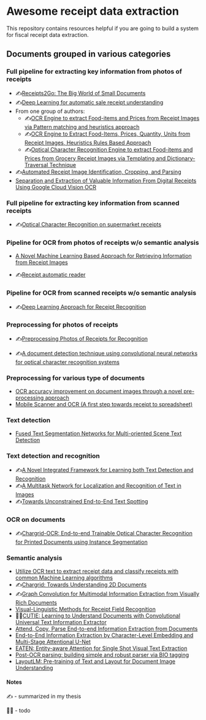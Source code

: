 # Awesome receipt data extraction

This repository contains resources helpful if you are going to build a system for fiscal receipt data extraction.

## Documents grouped in various categories

### Full pipeline for extracting key information from photos of receipts

* ✍️[Receipts2Go: The Big World of Small Documents](reviews/janssen2012receipts.md)
* ✍️[Deep Learning for automatic sale receipt understanding](reviews/raoui2017deep.md)
* From one group of authors:
  * ✍️[OCR Engine to extract Food-items and Prices from Receipt Images via Pattern matching and heuristics approach](reviews/ullah2017ocr.md)
  * ✍️[OCR Engine to Extract Food-Items, Prices, Quantity, Units from Receipt Images, Heuristics Rules Based Approach](reviews/ullah2018ocr.md)
  * ✍️[Optical Character Recognition Engine to extract Food-items and Prices from Grocery Receipt Images via Templating and Dictionary-Traversal Technique](reviews/sohani2018optical.md)
* ✍️[Automated Receipt Image Identification, Cropping, and Parsing](reviews/yue2018automated.md)
* [Separation and Extraction of Valuable Information From Digital Receipts Using Google Cloud Vision OCR](reviews/johansson2019separation.md)

### Full pipeline for extracting key information from scanned receipts

* ✍️[Optical Character Recognition on supermarket receipts](reviews/ziegaus2016optical.md)

### Pipeline for OCR from photos of receipts w/o semantic analysis

* [A Novel Machine Learning Based Approach for Retrieving Information from Receipt Images](reviews/szabo2014novel.md)

* ✍️[Receipt automatic reader](reviews/maslowa2019receipt.md)

### Pipeline for OCR from scanned receipts w/o semantic analysis

* ✍️[Deep Learning Approach for Receipt Recognition](reviews/le2019deep.md)

### Preprocessing for photos of receipts

* ✍️[Preprocessing Photos of Receipts for Recognition](reviews/korobacz2018preprocessing.md)

* ✍️[A document detection technique using convolutional neural networks for optical character recognition systems](reviews/dobai2019document.md)

### Preprocessing for various type of documents

* [OCR accuracy improvement on document images through a novel pre-processing approach](reviews/harraj2015ocr.md)
* [Mobile Scanner and OCR (A first step towards receipt to spreadsheet)](reviews/nshuti2015mobile.md)

### Text detection

* [Fused Text Segmentation Networks for Multi-oriented Scene Text Detection](reviews/dai2017fused.md)

### Text detection and recognition

* ✍️[A Novel Integrated Framework for Learning both Text Detection and Recognition](reviews/sui2018novel.md)
* ✍️[A Multitask Network for Localization and Recognition of Text in Images](reviews/sarshogh2019multi.md)
* ✍️[Towards Unconstrained End-to-End Text Spotting](reviews/qin2019towards.md)

### OCR on documents

* ✍️[Chargrid-OCR: End-to-end Trainable Optical Character Recognition for Printed Documents using Instance Segmentation](reviews/reisswig2019chargrid.md)

### Semantic analysis

* [Utilize OCR text to extract receipt data and classify receipts with common Machine Learning algorithms](reviews/odd2018utilize.md)
* ✍️[Chargrid: Towards Understanding 2D Documents](reviews/katti2018chargrid.md)
* ✍️[Graph Convolution for Multimodal Information Extraction from Visually Rich Documents](reviews/liu2019graph.md)
* [Visual-Linguistic Methods for Receipt Field Recognition](reviews/gal2018visual.md)
* ✍🏿[CUTIE: Learning to Understand Documents with Convolutional Universal Text Information Extractor](reviews/zhao2019cutie.md)
* [Attend, Copy, Parse End-to-end Information Extraction from Documents](reviews/palm2019attend.md)
* [End-to-End Information Extraction by Character-Level Embedding and Multi-Stage Attentional U-Net](reviews/dang2019end.md)
* [EATEN: Entity-aware Attention for Single Shot Visual Text Extraction](reviews/guo2019eaten.md)
* [Post-OCR parsing: building simple and robust parser via BIO tagging](reviews/hwang2019post.md)
* [LayoutLM: Pre-training of Text and Layout for Document Image Understanding](reviews/xu2019layout.md)

#### Notes

✍️ - summarized in my thesis

✍🏿 - todo
